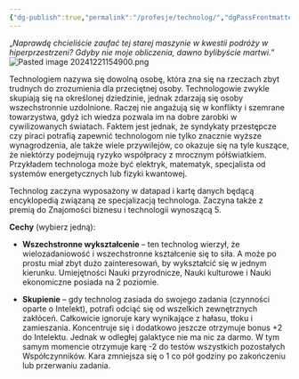 ```yaml
---
{"dg-publish":true,"permalink":"/profesje/technolog/","dgPassFrontmatter":true}
---
```


„*Naprawdę chcieliście zaufać tej starej maszynie w kwestii podróży w hiperprzestrzeni? Gdyby nie moje obliczenia, dawno bylibyście martwi.*”
![Pasted image 20241221154900.png](/img/user/Obrazy/Pasted%20image%2020241221154900.png)

Technologiem nazywa się dowolną osobę, która zna się na rzeczach zbyt trudnych do zrozumienia dla przeciętnej osoby. Technologowie zwykle skupiają się na określonej dziedzinie, jednak zdarzają się osoby wszechstronnie uzdolnione. Raczej nie angażują się w konflikty i szemrane towarzystwa, gdyż ich wiedza pozwala im na dobre zarobki w cywilizowanych światach. Faktem jest jednak, że syndykaty przestępcze czy piraci potrafią zapewnić technologom nie tylko znacznie wyższe wynagrodzenia, ale także wiele przywilejów, co okazuje się na tyle kuszące, że niektórzy podejmują ryzyko współpracy z mrocznym półświatkiem. Przykładem technologa może być elektryk, matematyk, specjalista od systemów energetycznych lub fizyki kwantowej.

Technolog zaczyna wyposażony w datapad i kartę danych będącą encyklopedią związaną ze specjalizacją technologa. Zaczyna także z premią do Znajomości biznesu i technologii wynoszącą 5.

**Cechy** (wybierz jedną):

- **Wszechstronne wykształcenie** – ten technolog wierzył, że wielozadaniowość i wszechstronne kształcenie się to siła. A może po prostu miał zbyt dużo zainteresowań, by wykształcić się w jednym kierunku. Umiejętności Nauki przyrodnicze, Nauki kulturowe i Nauki ekonomiczne posiada na 2 poziomie.

- **Skupienie** – gdy technolog zasiada do swojego zadania (czynności oparte o Intelekt), potrafi odciąć się od wszelkich zewnętrznych zakłóceń. Całkowicie ignoruje kary wynikające z hałasu, tłoku i zamieszania. Koncentruje się i dodatkowo jeszcze otrzymuje bonus +2 do Intelektu. Jednak w odległej galaktyce nie ma nic za darmo. W tym samym momencie otrzymuje karę -2 do testów wszystkich pozostałych Współczynników. Kara zmniejsza się o 1 co pół godziny po zakończeniu lub przerwaniu zadania.